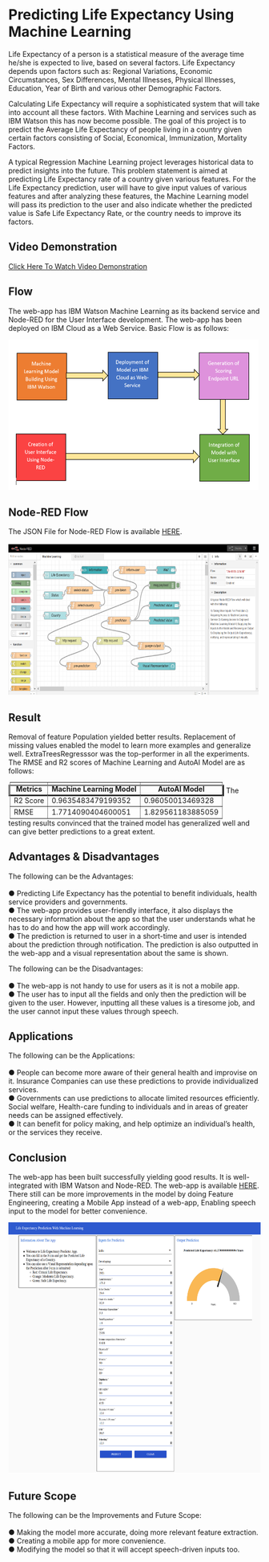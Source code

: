 # Predicting Life Expectancy Using Machine Learning

Life Expectancy of a person is a statistical measure of the average time he/she is expected to live, based on several factors. Life Expectancy depends upon factors such as: Regional Variations, Economic Circumstances, Sex Differences, Mental Illnesses, Physical Illnesses, Education, Year of Birth and various other Demographic Factors.

Calculating Life Expectancy will require a sophisticated system that will take into account all these factors. With Machine Learning and services such as IBM Watson this has now become possible.
 The goal of this project is to predict the Average Life Expectancy of people living in a country given certain factors consisting of Social, Economical, Immunization, Mortality Factors.

A typical Regression Machine Learning project leverages historical data to predict insights into the future. This problem statement is aimed at predicting Life Expectancy rate of a country given various features.
For the Life Expectancy prediction, user will have to give input values of various features and after analyzing these features, the Machine Learning model will pass its prediction to the user and also indicate whether the predicted value is Safe Life Expectancy Rate, or the country needs to improve its factors.

## Video Demonstration 
<html><body>
<a href="https://drive.google.com/file/d/1U3j-DaKgO-MHWvYrSdrVNsM3DwlvUbii/view?usp=sharing">Click Here To Watch Video Demonstration</a>
</body></html>
  
## Flow
The web-app has IBM Watson Machine Learning as its backend service and Node-RED for the User Interface development. The web-app has been deployed on IBM Cloud as a Web Service. Basic Flow is as follows:
<html><body><img src="Output/flow.png" height="300" width="500"></body></html>

## Node-RED Flow
The JSON File for Node-RED Flow is available <html><body><a href="Node-RED Flow/flows.json">HERE</a>.<br><br>
<img src="Output/node-red-flow.png" height="300" width="500"></body></html>

## Result
Removal of feature Population yielded better results. Replacement of missing values enabled the model to learn more examples and generalize well. 
ExtraTreesRegresssor was the top-performer in all the experiments. The RMSE and R2 scores of Machine Learning and AutoAI Model are as follows:  
<html><body><table border="3" style="display:inline">
 <tr><th>Metrics</th><th>Machine Learning Model</th><th>AutoAI Model</th></tr>
 <tr><td>R2 Score</td><td>0.9635483479199352</td><td>0.96050013469328</td></tr>
 <tr><td>RMSE</td><td>1.7714090404600051</td><td>1.829561183885059</td></tr>
 </table></body></html>
The testing results convinced that the trained model has generalized well and can give better predictions to a great extent.

## Advantages & Disadvantages
The following can be the Advantages:<html><body><br><br>
●	Predicting Life Expectancy has the potential to benefit individuals, health service providers and governments.<br>
●	The web-app provides user-friendly interface, it also displays the necessary information about the app so that the user understands what he has to do and how the app will work accordingly.<br>
●	The prediction is returned to user in a short-time and user is intended about the prediction through notification. The prediction is also outputted in the web-app and a visual representation about the same is shown.<br></body></html>

The following can be the Disadvantages:<html><body><br><br>
●	The web-app is not handy to use for users as it is not a mobile app.<br>
●	The user has to input all the fields and only then the prediction will be given to the user. However, inputting all these values is a tiresome job, and the user cannot input these values through speech.<br></body></html>

## Applications
The following can be the Applications:<html><body><br><br>
●	People can become more aware of their general health and improvise on it. Insurance Companies can use these predictions to provide individualized services.<br>
●	Governments can use predictions to allocate limited resources efficiently. Social welfare, Health-care funding to individuals and in areas of greater needs can be assigned effectively.<br>
●	It can benefit for policy making, and help optimize an individual’s health, or the services they receive.<br></body></html>

## Conclusion
The web-app has been built successfully yielding good results. It is well-integrated with IBM Watson and Node-RED. The web-app is available <html><body><a href="https://life-expectancy-prediction-app.mybluemix.net/ui/">HERE</a></body></html>.
There still can be more improvements in the model by doing Feature Engineering, creating a Mobile App instead of a web-app, Enabling speech input to the model for better convenience.
<html><body><img src="Output/web-app.png" height="500" width="700"></body></html>

## Future Scope
The following can be the Improvements and Future Scope:<html><body><br><br>
●	Making the model more accurate, doing more relevant feature extraction.<br>
●	Creating a mobile app for more convenience.<br>
 ●	Modifying the model so that it will accept speech-driven inputs too.<br></body></html>
